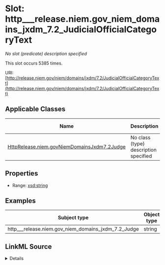 

# Slot: http___release.niem.gov_niem_domains_jxdm_7.2_JudicialOfficialCategoryText


_No slot (predicate) description specified_






This slot occurs 5385 times.


URI: [http://release.niem.gov/niem/domains/jxdm/7.2/JudicialOfficialCategoryText](http://release.niem.gov/niem/domains/jxdm/7.2/JudicialOfficialCategoryText)



<!-- no inheritance hierarchy -->





## Applicable Classes

| Name | Description | Modifies Slot |
| --- | --- | --- |
| [HttpRelease.niem.govNiemDomainsJxdm7.2Judge](../classes/HttpRelease.niem.govNiemDomainsJxdm7.2Judge.md) | No class (type) description specified |  yes  |







## Properties

* Range: [xsd:string](http://www.w3.org/2001/XMLSchema#string)






## Examples

| Subject type | Object type | Example subject | Example object | Occurrences |
| --- | --- | --- | --- | --- |
| http___release.niem.gov_niem_domains_jxdm_7.2_Judge | string | scales:/JudgeEntity/SJ000001 | Magistrate_Judge | 5385 |




## LinkML Source

<details>

```yaml
name: http___release.niem.gov_niem_domains_jxdm_7.2_JudicialOfficialCategoryText
annotations:
  count:
    tag: count
    value: 5385
description: No slot (predicate) description specified
examples:
- object:
    example_object: Magistrate_Judge
    example_object_type: string
    example_predicate: http://release.niem.gov/niem/domains/jxdm/7.2/JudicialOfficialCategoryText
    example_subject: scales:/JudgeEntity/SJ000001
    example_subject_type: http___release.niem.gov_niem_domains_jxdm_7.2_Judge
from_schema: scales-kg
rank: 1000
slot_uri: http://release.niem.gov/niem/domains/jxdm/7.2/JudicialOfficialCategoryText
alias: http___release.niem.gov_niem_domains_jxdm_7.2_JudicialOfficialCategoryText
domain_of:
- http___release.niem.gov_niem_domains_jxdm_7.2_Judge
range: string

```
</details>